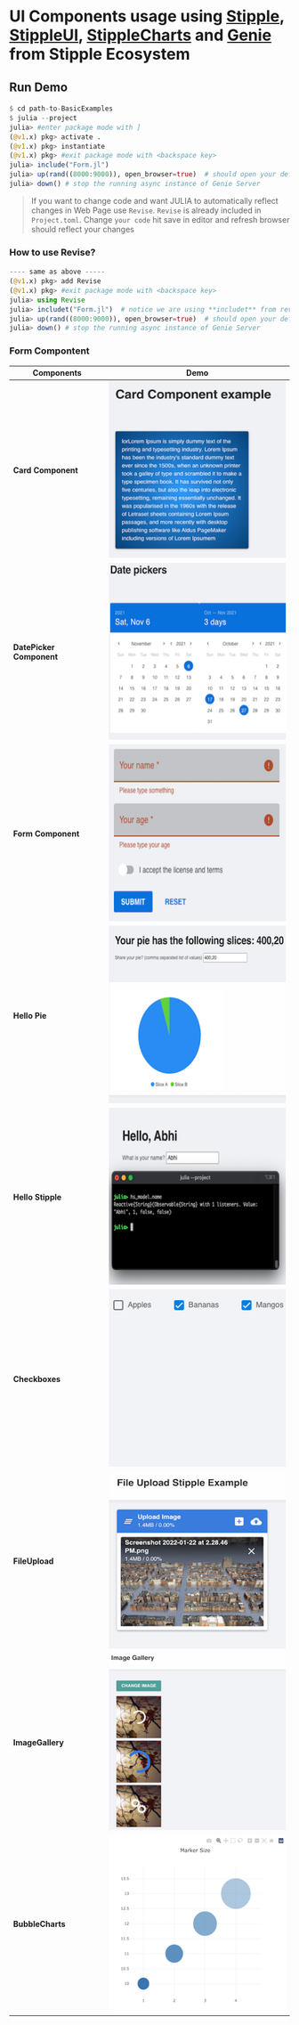 # UI Components usage using [Stipple](https://github.com/GenieFramework/Stipple.jl), [StippleUI](https://github.com/GenieFramework/StippleUI.jl), [StippleCharts](https://github.com/GenieFramework/StippleCharts.jl) and [Genie](https://github.com/GenieFramework/Genie.jl) from Stipple Ecosystem

## Run Demo
```julia
$ cd path-to-BasicExamples
$ julia --project
julia> #enter package mode with ]
(@v1.x) pkg> activate .
(@v1.x) pkg> instantiate
(@v1.x) pkg> #exit package mode with <backspace key>
julia> include("Form.jl")
julia> up(rand((8000:9000)), open_browser=true)  # should open your default browser and fire up Genie server at port between `8000:9000`
julia> down() # stop the running async instance of Genie Server
```

> If you want to change code and want JULIA to automatically reflect changes in Web Page use `Revise`. `Revise` is already included in `Project.toml`. Change `your code` hit save in editor and refresh browser should reflect your changes 
### How  to use Revise?
```julia
---- same as above -----
(@v1.x) pkg> add Revise
(@v1.x) pkg> #exit package mode with <backspace key>
julia> using Revise
julia> includet("Form.jl")  # notice we are using **includet** from revise instead of include
julia> up(rand((8000:9000)), open_browser=true)  # should open your default browser and fire up Genie server at port between `8000:9000`
julia> down() # stop the running async instance of Genie Server
```

### Form Compontent

| Components               | Demo                                       |
|--------------------------|--------------------------------------------|
| **Card Component**       | ![Form](docs/content/img/Card.png)         |
| **DatePicker Component** | ![Form](docs/content/img/DatePickers.png)  |
| **Form Component**       | ![Form](docs/content/img/Form.png)         |
| **Hello Pie**            | ![Form](docs/content/img/HelloPie.png)     |
| **Hello Stipple**        | ![Form](docs/content/img/HelloStipple.png) |
| **Checkboxes**           | ![Form](docs/content/img/Checkboxes.png)   |
| **FileUpload**           | ![Form](docs/content/img/FileUpload.png)   |
| **ImageGallery**           | ![Form](docs/content/img/ImageGallery.png)   |
| **BubbleCharts**           | ![Form](docs/content/img/BubbleCharts.png)   |
